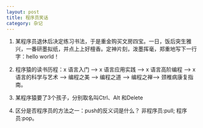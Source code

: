 ```yaml
---
layout: post
title: 程序员笑话
category: 杂记
---
```


1. 某程序员退休后决定练习书法，于是重金购买文房四宝。一日，饭后突生雅兴，一番研墨拟纸，并点上上好檀香。定神片刻，泼墨挥毫，郑重地写下一行字：hello world！

2. 程序猿的读书历程：x 语言入门 —> x 语言应用实践 —> x 语言高阶编程 —> x 语言的科学与艺术 —> 编程之美 —> 编程之道 —> 编程之禅—> 颈椎病康复指南。

3. 某程序猿要了3个孩子，分别取名叫Ctrl、Alt 和Delete

4. 区分是否程序员的方法之一：push的反义词是什么？ 非程序员:pull; 程序员:pop。
